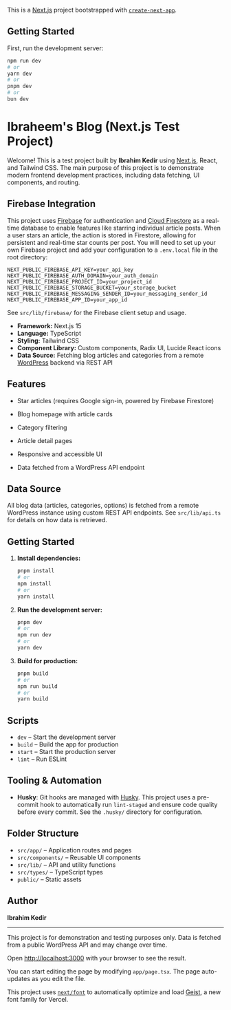 This is a [Next.js](https://nextjs.org) project bootstrapped with [`create-next-app`](https://nextjs.org/docs/app/api-reference/cli/create-next-app).

## Getting Started

First, run the development server:

```bash
npm run dev
# or
yarn dev
# or
pnpm dev
# or
bun dev
```

# Ibraheem's Blog (Next.js Test Project)

Welcome! This is a test project built by **Ibrahim Kedir** using [Next.js](https://nextjs.org/), React, and Tailwind CSS. The main purpose of this project is to demonstrate modern frontend development practices, including data fetching, UI components, and routing.

## Firebase Integration

This project uses [Firebase](https://firebase.google.com/) for authentication and [Cloud Firestore](https://firebase.google.com/products/firestore) as a real-time database to enable features like starring individual article posts. When a user stars an article, the action is stored in Firestore, allowing for persistent and real-time star counts per post. You will need to set up your own Firebase project and add your configuration to a `.env.local` file in the root directory:

```env
NEXT_PUBLIC_FIREBASE_API_KEY=your_api_key
NEXT_PUBLIC_FIREBASE_AUTH_DOMAIN=your_auth_domain
NEXT_PUBLIC_FIREBASE_PROJECT_ID=your_project_id
NEXT_PUBLIC_FIREBASE_STORAGE_BUCKET=your_storage_bucket
NEXT_PUBLIC_FIREBASE_MESSAGING_SENDER_ID=your_messaging_sender_id
NEXT_PUBLIC_FIREBASE_APP_ID=your_app_id
```

See `src/lib/firebase/` for the Firebase client setup and usage.

- **Framework:** Next.js 15
- **Language:** TypeScript
- **Styling:** Tailwind CSS
- **Component Library:** Custom components, Radix UI, Lucide React icons
- **Data Source:** Fetching blog articles and categories from a remote [WordPress](https://wordpress.org/) backend via REST API

## Features

- Star articles (requires Google sign-in, powered by Firebase Firestore)

- Blog homepage with article cards
- Category filtering
- Article detail pages
- Responsive and accessible UI
- Data fetched from a WordPress API endpoint

## Data Source

All blog data (articles, categories, options) is fetched from a remote WordPress instance using custom REST API endpoints. See `src/lib/api.ts` for details on how data is retrieved.

## Getting Started

1. **Install dependencies:**

   ```bash
   pnpm install
   # or
   npm install
   # or
   yarn install
   ```

2. **Run the development server:**

   ```bash
   pnpm dev
   # or
   npm run dev
   # or
   yarn dev
   ```

3. **Build for production:**
   ```bash
   pnpm build
   # or
   npm run build
   # or
   yarn build
   ```

## Scripts

- `dev` – Start the development server
- `build` – Build the app for production
- `start` – Start the production server
- `lint` – Run ESLint

## Tooling & Automation

- **Husky**: Git hooks are managed with [Husky](https://typicode.github.io/husky/). This project uses a pre-commit hook to automatically run `lint-staged` and ensure code quality before every commit. See the `.husky/` directory for configuration.

## Folder Structure

- `src/app/` – Application routes and pages
- `src/components/` – Reusable UI components
- `src/lib/` – API and utility functions
- `src/types/` – TypeScript types
- `public/` – Static assets

## Author

**Ibrahim Kedir**

---

This project is for demonstration and testing purposes only. Data is fetched from a public WordPress API and may change over time.

Open [http://localhost:3000](http://localhost:3000) with your browser to see the result.

You can start editing the page by modifying `app/page.tsx`. The page auto-updates as you edit the file.

This project uses [`next/font`](https://nextjs.org/docs/app/building-your-application/optimizing/fonts) to automatically optimize and load [Geist](https://vercel.com/font), a new font family for Vercel.
